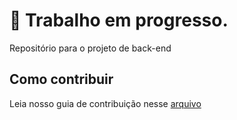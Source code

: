 # 🚧 Trabalho em progresso.

Repositório para o projeto de back-end

## Como contribuir

Leia nosso guia de contribuição nesse [arquivo](https://github.com/idvogados/backend/blob/dev/CONTRIBUTING.md)